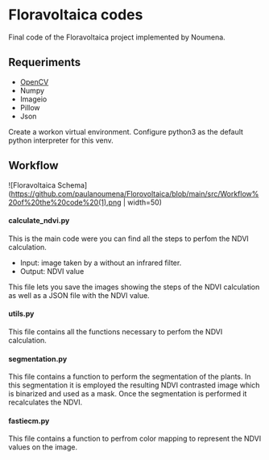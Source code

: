 # Floravoltaica codes
Final code of the Floravoltaica project implemented by Noumena.

## Requeriments
- [OpenCV](https://www.pyimagesearch.com/2020/02/03/how-to-use-opencvs-dnn-module-with-nvidia-gpus-cuda-and-cudnn/)
- Numpy
- Imageio
- Pillow
- Json

Create a workon virtual environment. 
Configure python3 as the default python interpreter for this venv.

## Workflow

![Floravoltaica Schema](https://github.com/paulanoumena/Florovoltaica/blob/main/src/Workflow%20of%20the%20code%20(1).png | width=50)

#### calculate_ndvi.py
This is the main code were you can find all the steps to perfom the NDVI calculation. 
- Input: image taken by a without an infrared filter.
- Output: NDVI value

This file lets you save the images showing the steps of the NDVI calculation as well as a JSON file with the NDVI value.

#### utils.py
This file contains all the functions necessary to perfom the NDVI calculation. 

#### segmentation.py
This file contains a function to perform the segmentation of the plants. In this segmentation it is employed the resulting NDVI contrasted image which is binarized and used as a mask. Once the segmentation is performed it recalculates the NDVI.

#### fastiecm.py
This file contains a function to perfrom color mapping to represent the NDVI values on the image.
